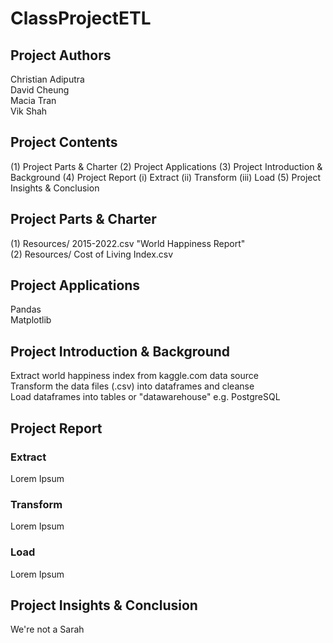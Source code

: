 # ClassProjectETL

## Project Authors

Christian Adiputra\
David Cheung\
Macia Tran\
Vik Shah

## Project Contents
(1) Project Parts & Charter
(2) Project Applications
(3) Project Introduction & Background
(4) Project Report
  (i)   Extract
  (ii)  Transform
  (iii) Load
(5) Project Insights & Conclusion

## Project Parts & Charter

(1) Resources/ 2015-2022.csv "World Happiness Report"\
(2) Resources/ Cost of Living Index.csv

## Project Applications

Pandas\
Matplotlib

## Project Introduction & Background

Extract world happiness index from kaggle.com data source\
Transform the data files (.csv) into dataframes and cleanse\
Load dataframes into tables or "datawarehouse" e.g. PostgreSQL

## Project Report

### Extract

Lorem Ipsum

### Transform

Lorem Ipsum

### Load

Lorem Ipsum

## Project Insights & Conclusion

We're not a Sarah
